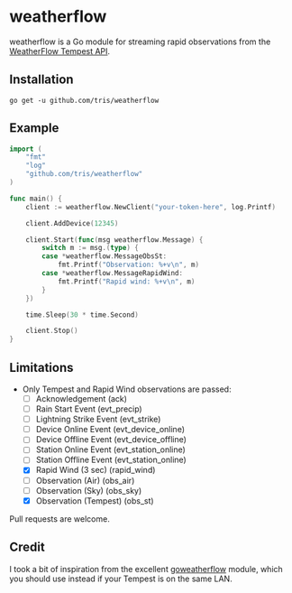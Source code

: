 # weatherflow

weatherflow is a Go module for streaming rapid observations from the
[WeatherFlow Tempest API](https://weatherflow.github.io/Tempest/).

## Installation

```
go get -u github.com/tris/weatherflow
```

## Example

```go
import (
	"fmt"
	"log"
	"github.com/tris/weatherflow"
)

func main() {
	client := weatherflow.NewClient("your-token-here", log.Printf)

	client.AddDevice(12345)

	client.Start(func(msg weatherflow.Message) {
		switch m := msg.(type) {
		case *weatherflow.MessageObsSt:
			fmt.Printf("Observation: %+v\n", m)
		case *weatherflow.MessageRapidWind:
			fmt.Printf("Rapid wind: %+v\n", m)
		}
	})

	time.Sleep(30 * time.Second)

	client.Stop()
}
```

## Limitations

- Only Tempest and Rapid Wind observations are passed:
    - [ ] Acknowledgement (ack)
    - [ ] Rain Start Event (evt_precip)
    - [ ] Lightning Strike Event (evt_strike)
    - [ ] Device Online Event (evt_device_online)
    - [ ] Device Offline Event (evt_device_offline)
    - [ ] Station Online Event (evt_station_online)
    - [ ] Station Offline Event (evt_station_online)
    - [x] Rapid Wind (3 sec) (rapid_wind)
    - [ ] Observation (Air) (obs_air)
    - [ ] Observation (Sky) (obs_sky)
    - [x] Observation (Tempest) (obs_st)

Pull requests are welcome.

## Credit

I took a bit of inspiration from the excellent
[goweatherflow](https://github.com/gregorosaurus/goweatherflow) module, which
you should use instead if your Tempest is on the same LAN.
